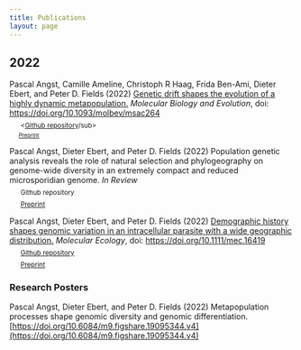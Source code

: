 ```yaml
---
title: Publications
layout: page
---
```


## 2022
Pascal Angst, Camille Ameline, Christoph R Haag, Frida Ben-Ami, Dieter Ebert, and Peter D. Fields (2022) [Genetic drift shapes the evolution of a highly dynamic metapopulation.](https://academic.oup.com/mbe/advance-article/doi/10.1093/molbev/msac264/6874788?utm_source=authortollfreelink&utm_campaign=mbe&utm_medium=email&guestAccessKey=885421fe-284a-4214-b3f5-10ce907d94bc) *Molecular Biology and Evolution*, doi: https://doi.org/10.1093/molbev/msac264  
&nbsp;&nbsp;&nbsp;&nbsp; <sub><[Github repository](https://github.com/pascalangst/Angst_etal_2022_MBE)/sub>  
&nbsp;&nbsp;&nbsp;&nbsp; <sub>[Preprint](https://biorxiv.org/cgi/content/short/2022.07.10.499462v1)</sub>  

Pascal Angst, Dieter Ebert, and Peter D. Fields (2022) Population genetic analysis reveals the role of natural selection and phylogeography on genome-wide diversity in an extremely compact and reduced microsporidian genome. *In Review*  
&nbsp;&nbsp;&nbsp;&nbsp; <sub>Github repository</sub>  
&nbsp;&nbsp;&nbsp;&nbsp; <sub>[Preprint](https://doi.org/10.1101/2022.03.29.486185)</sub>  

Pascal Angst, Dieter Ebert, and Peter D. Fields (2022) [Demographic history shapes genomic variation in an intracellular parasite with a wide geographic distribution.](https://onlinelibrary.wiley.com/share/author/R6IXKIVYHEARJJCUGENR?target=10.1111/mec.16419) *Molecular Ecology*, doi: https://doi.org/10.1111/mec.16419  
&nbsp;&nbsp;&nbsp;&nbsp; <sub>[Github repository](https://github.com/pascalangst/Angst_etal_2022_MolEcol)</sub>  
&nbsp;&nbsp;&nbsp;&nbsp; <sub>[Preprint](https://doi.org/10.1101/2021.11.02.466881)</sub>  

### Research Posters

Pascal Angst, Dieter Ebert, and Peter D. Fields (2022) Metapopulation processes shape genomic diversity and genomic differentiation. [https://doi.org/10.6084/m9.figshare.19095344.v4](https://doi.org/10.6084/m9.figshare.19095344.v4)  
